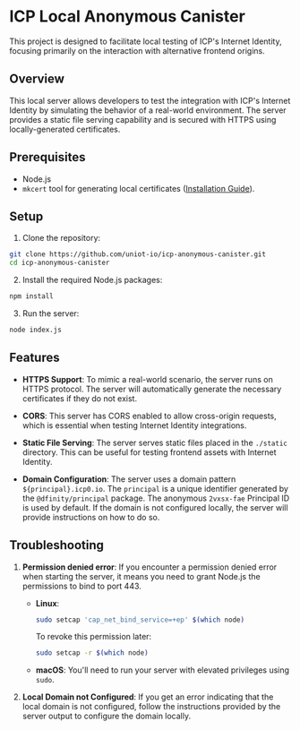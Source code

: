 # ICP Local Anonymous Canister

This project is designed to facilitate local testing of ICP's Internet Identity, focusing primarily on the interaction with alternative frontend origins.

## Overview

This local server allows developers to test the integration with ICP's Internet Identity by simulating the behavior of a real-world environment. The server provides a static file serving capability and is secured with HTTPS using locally-generated certificates.

## Prerequisites

- Node.js
- `mkcert` tool for generating local certificates ([Installation Guide](https://github.com/FiloSottile/mkcert)).

## Setup

1. Clone the repository:

```bash
git clone https://github.com/uniot-io/icp-anonymous-canister.git
cd icp-anonymous-canister
```

2. Install the required Node.js packages:

```bash
npm install
```

3. Run the server:

```bash
node index.js
```

## Features

- **HTTPS Support**: To mimic a real-world scenario, the server runs on HTTPS protocol. The server will automatically generate the necessary certificates if they do not exist.

- **CORS**: This server has CORS enabled to allow cross-origin requests, which is essential when testing Internet Identity integrations.

- **Static File Serving**: The server serves static files placed in the `./static` directory. This can be useful for testing frontend assets with Internet Identity.

- **Domain Configuration**: The server uses a domain pattern `${principal}.icp0.io`. The `principal` is a unique identifier generated by the `@dfinity/principal` package. The anonymous `2vxsx-fae` Principal ID is used by default. If the domain is not configured locally, the server will provide instructions on how to do so.

## Troubleshooting

1. **Permission denied error**: If you encounter a permission denied error when starting the server, it means you need to grant Node.js the permissions to bind to port 443.

   - **Linux**:
     ```bash
     sudo setcap 'cap_net_bind_service=+ep' $(which node)
     ```

     To revoke this permission later:
     ```bash
     sudo setcap -r $(which node)
     ```

   - **macOS**: You'll need to run your server with elevated privileges using `sudo`.

2. **Local Domain not Configured**: If you get an error indicating that the local domain is not configured, follow the instructions provided by the server output to configure the domain locally.
